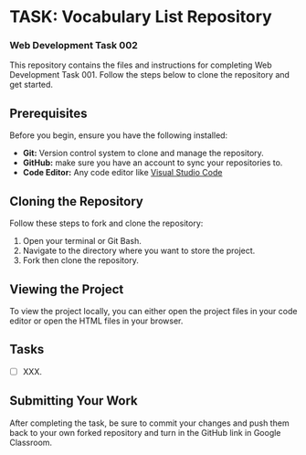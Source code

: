# TASK: Vocabulary List Repository

### Web Development Task 002

This repository contains the files and instructions for completing Web Development Task 001. Follow the steps below to clone the repository and get started.

## Prerequisites

Before you begin, ensure you have the following installed:

- **Git:** Version control system to clone and manage the repository.
- **GitHub:** make sure you have an account to sync your repositories to.
- **Code Editor:** Any code editor like [Visual Studio Code](https://code.visualstudio.com/)

## Cloning the Repository

Follow these steps to fork and clone the repository:

1. Open your terminal or Git Bash.
2. Navigate to the directory where you want to store the project.
3. Fork then clone the repository.

## Viewing the Project

To view the project locally, you can either open the project files in your code editor or open the HTML files in your browser.

## Tasks

- [ ] XXX.


## Submitting Your Work

After completing the task, be sure to commit your changes and push them back to your own forked repository and turn in the GitHub link in Google Classroom.
